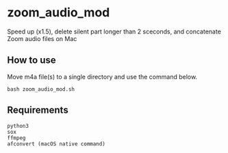 # zoom_audio_mod

Speed up (x1.5), delete silent part longer than 2 sceconds, and concatenate Zoom audio files on Mac

## How to use

Move m4a file(s) to a single directory and use the command below.

```
bash zoom_audio_mod.sh
```

## Requirements
```
python3
sox
ffmpeg
afconvert (macOS native command)
```
